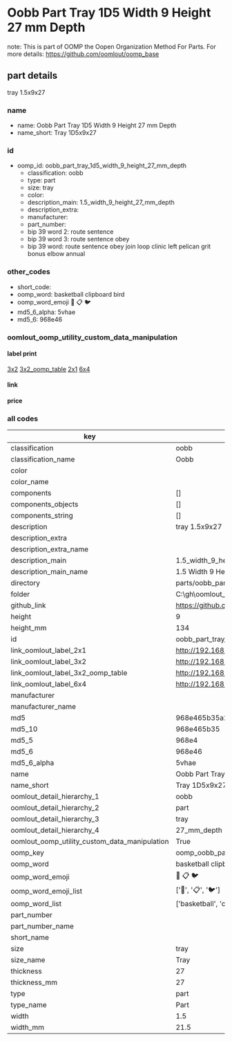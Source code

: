 # Oobb Part Tray 1D5 Width 9 Height 27 mm Depth  

note: This is part of OOMP the Oopen Organization Method For Parts. For more details: https://github.com/oomlout/oomp_base

##  part details
  



tray 1.5x9x27



### name
* name: Oobb Part Tray 1D5 Width 9 Height 27 mm Depth
* name_short: Tray 1D5x9x27 
### id
* oomp_id: oobb_part_tray_1d5_width_9_height_27_mm_depth
  * classification: oobb
  * type: part
  * size: tray
  * color: 
  * description_main: 1.5_width_9_height_27_mm_depth
  * description_extra: 
  * manufacturer: 
  * part_number: 
  * bip 39 word 2: route sentence
  * bip 39 word 3: route sentence obey
  * bip 39 word: route sentence obey join loop clinic left pelican grit bonus elbow annual

### other_codes
* short_code: 
* oomp_word: basketball clipboard bird
* oomp_word_emoji :basketball: :clipboard: :bird:
* md5_6_alpha: 5vhae
* md5_6: 968e46






### oomlout_oomp_utility_custom_data_manipulation
#### label print
[3x2](http://192.168.1.245:1112/?label=oomp%205vhae)
[3x2_oomp_table](http://192.168.1.108:1112/?label=oomp%205vhae)
[2x1](http://192.168.1.242:1112/?label=oomp%205vhae)
[6x4](http://192.168.1.55:1112/?label=oomp%205vhae)    

#### link

                              

#### price







### all codes 
| key | value |  
| --- | --- |  
| classification | oobb |  
| classification_name | Oobb |  
| color |  |  
| color_name |  |  
| components | [] |  
| components_objects | [] |  
| components_string | [] |  
| description | tray 1.5x9x27 |  
| description_extra |  |  
| description_extra_name |  |  
| description_main | 1.5_width_9_height_27_mm_depth |  
| description_main_name | 1.5 Width 9 Height 27 mm Depth |  
| directory | parts/oobb_part_tray_1d5_width_9_height_27_mm_depth |  
| folder | C:\gh\oomlout_oobb_version_4_generated_parts\parts\oobb_part_tray_1d5_width_9_height_27_mm_depth |  
| github_link | https://github.com/oomlout/oomlout_oomp_part_src/tree/main/parts/oobb_part_tray_1d5_width_9_height_27_mm_depth |  
| height | 9 |  
| height_mm | 134 |  
| id | oobb_part_tray_1d5_width_9_height_27_mm_depth |  
| link_oomlout_label_2x1 | http://192.168.1.242:1112/?label=oomp%205vhae |  
| link_oomlout_label_3x2 | http://192.168.1.245:1112/?label=oomp%205vhae |  
| link_oomlout_label_3x2_oomp_table | http://192.168.1.108:1112/?label=oomp%205vhae |  
| link_oomlout_label_6x4 | http://192.168.1.55:1112/?label=oomp%205vhae |  
| manufacturer |  |  
| manufacturer_name |  |  
| md5 | 968e465b35a24fe4acc1f7832ff0fde4 |  
| md5_10 | 968e465b35 |  
| md5_5 | 968e4 |  
| md5_6 | 968e46 |  
| md5_6_alpha | 5vhae |  
| name | Oobb Part Tray 1D5 Width 9 Height 27 mm Depth |  
| name_short | Tray 1D5x9x27  |  
| oomlout_detail_hierarchy_1 | oobb |  
| oomlout_detail_hierarchy_2 | part |  
| oomlout_detail_hierarchy_3 | tray |  
| oomlout_detail_hierarchy_4 | 27_mm_depth |  
| oomlout_oomp_utility_custom_data_manipulation | True |  
| oomp_key | oomp_oobb_part_tray_1d5_width_9_height_27_mm_depth |  
| oomp_word | basketball clipboard bird |  
| oomp_word_emoji | :basketball: :clipboard: :bird: |  
| oomp_word_emoji_list | [':basketball:', ':clipboard:', ':bird:'] |  
| oomp_word_list | ['basketball', 'clipboard', 'bird'] |  
| part_number |  |  
| part_number_name |  |  
| short_name |  |  
| size | tray |  
| size_name | Tray |  
| thickness | 27 |  
| thickness_mm | 27 |  
| type | part |  
| type_name | Part |  
| width | 1.5 |  
| width_mm | 21.5 |  
